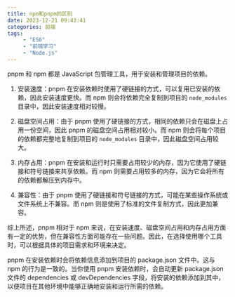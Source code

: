```yaml
---
title: npm和pnpm的区别
date: 2023-12-21 09:43:41
categories: 前端
tags:  
     - "ES6"
     - "前端学习"
     - "Node.js"
---
```

pnpm 和 npm 都是 JavaScript 包管理工具，用于安装和管理项目的依赖。

1. 安装速度：pnpm 在安装依赖时使用了硬链接的方式，可以复用已安装的依赖，因此安装速度更快。而 npm 则会将依赖完全复制到项目的 `node_modules` 目录中，因此安装速度相对较慢。

2. 磁盘空间占用：由于 pnpm 使用了硬链接的方式，相同的依赖只会在磁盘上占用一份空间，因此 pnpm 的磁盘空间占用相对较小。而 npm 则会将每个项目的依赖都完整地复制到项目的 `node_modules` 目录中，因此磁盘空间占用较大。

3. 内存占用：pnpm 在安装和运行时只需要占用较少的内存，因为它使用了硬链接和符号链接来共享依赖。而 npm 则需要占用较多的内存，因为它会将所有的依赖都解压到内存中。

4. 兼容性：由于 pnpm 使用了硬链接和符号链接的方式，可能在某些操作系统或文件系统上不兼容。而 npm 则是使用了标准的文件复制方式，因此更加兼容。

综上所述，pnpm 相对于 npm 来说，在安装速度、磁盘空间占用和内存占用方面有一定的优势，但在兼容性方面可能存在一些问题。因此，在选择使用哪个工具时，可以根据具体的项目需求和环境来决定。



pnpm 在安装依赖时会将依赖信息添加到项目的 package.json 文件中。这与 npm 的行为是一致的。当你使用 pnpm 安装依赖时，会自动更新 package.json 文件的 dependencies 或 devDependencies 字段，将安装的依赖添加到其中，以便项目在其他环境中能够正确地安装和运行所需的依赖。